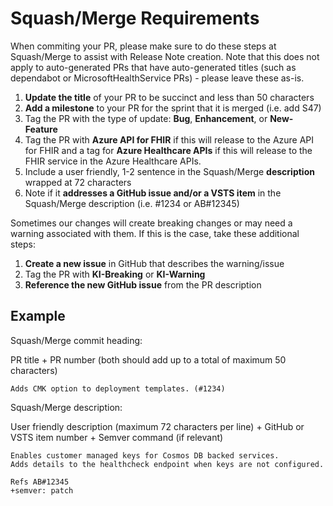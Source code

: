 # Squash/Merge Requirements

When commiting your PR, please make sure to do these steps at Squash/Merge to assist with Release Note creation. Note that this does not apply to auto-generated PRs that have auto-generated titles (such as dependabot or MicrosoftHealthService PRs) - please leave these as-is.

1. **Update the title** of your PR to be succinct and less than 50 characters
1. **Add a milestone** to your PR for the sprint that it is merged (i.e. add S47)
1. Tag the PR with the type of update: **Bug**, **Enhancement**, or **New-Feature**
1. Tag the PR with **Azure API for FHIR** if this will release to the Azure API for FHIR and a tag for **Azure Healthcare APIs** if this will release to the FHIR service in the Azure Healthcare APIs.
1. Include a user friendly, 1-2 sentence in the Squash/Merge **description** wrapped at 72 characters
1. Note if it **addresses a GitHub issue and/or a VSTS item** in the Squash/Merge description (i.e. #1234 or AB#12345)

Sometimes our changes will create breaking changes or may need a warning associated with them. If this is the case, take these additional steps:

1. **Create a new issue** in GitHub that describes the warning/issue
1. Tag the PR with **KI-Breaking** or **KI-Warning**
1. **Reference the new GitHub issue** from the PR description

## Example

Squash/Merge commit heading:

PR title + PR number (both should add up to a total of maximum 50 characters)

`Adds CMK option to deployment templates. (#1234)`

Squash/Merge description:

User friendly description (maximum 72 characters per line) + GitHub or VSTS item number + Semver command (if relevant)

```
Enables customer managed keys for Cosmos DB backed services.
Adds details to the healthcheck endpoint when keys are not configured.

Refs AB#12345
+semver: patch
```
